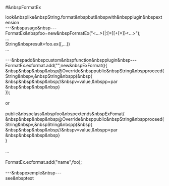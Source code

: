 #&nbspFormatEx

look&nbsplike&nbspString.format&nbspbut&nbspwith&nbspplugin&nbspextension<br>
---&nbspusage&nbsp---<br>
FormatEx&nbspfoo=new&nbspFormatEx("<...>{<index>|<path>:<function>[=<par>][+<function>[=<par>]}<...>");<br>
...<br>
String&nbspresult=foo.ex(<object>[,<object>...))<br>
...<br>
<br>
---&nbspadd&nbspcustom&nbspfunction&nbspplugin&nbsp---<br>
FormatEx.exformat.add("<name>",new&nbspExFormat(){<br>
	&nbsp&nbsp&nbsp&nbsp@Override&nbsppublic&nbspString&nbspproceed(String&nbspv,&nbspString&nbspp)&nbsp{<br>
		&nbsp&nbsp&nbsp&nbsp//&nbspv=value,&nbspp=par<br>
	&nbsp&nbsp&nbsp&nbsp}<br>
	});<br>
	<br>
	or<br>
	<br>
	public&nbspclass&nbspfoo&nbspextends&nbspExFomat{<br>
	&nbsp&nbsp&nbsp&nbsp@Override&nbsppublic&nbspString&nbspproceed(String&nbspv,&nbspString&nbspp)&nbsp{<br>
		&nbsp&nbsp&nbsp&nbsp//&nbspv=value,&nbspp=par<br>
	&nbsp&nbsp&nbsp&nbsp}<br>
	}<br>
	<br>
	...<br>
	<br>
	FormatEx.exformat.add("name",foo);<br>
	<br>
	---&nbspexemple&nbsp---<br>
	see&nbsptext

